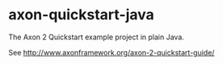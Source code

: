 # axon-quickstart-java
The Axon 2 Quickstart example project in plain Java.

See http://www.axonframework.org/axon-2-quickstart-guide/
